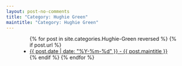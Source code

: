 ```yaml
---
layout: post-no-comments
title: "Category: Hughie Green"
maintitle: "Category: Hughie Green"
---
```


<figure class="fig3">
<div class="CardLayout">
<div class="CardItem">
<ul>
  {% for post in site.categories.Hughie-Green reversed %}
    {% if post.url %}
        <li><a href="{{ post.url }}">{{ post.date | date: "%Y-%m-%d" }} - {{ post.maintitle }}</a></li>
    {% endif %}
  {% endfor %}
</ul>
</div>
</div>
</figure>
